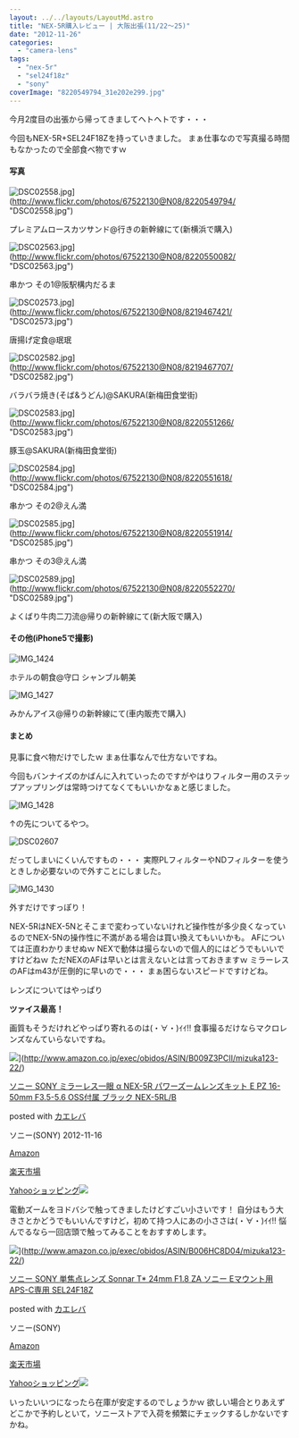 ```yaml
---
layout: ../../layouts/LayoutMd.astro
title: "NEX-5R購入レビュー | 大阪出張(11/22～25)"
date: "2012-11-26"
categories: 
  - "camera-lens"
tags: 
  - "nex-5r"
  - "sel24f18z"
  - "sony"
coverImage: "8220549794_31e202e299.jpg"
---
```


今月2度目の出張から帰ってきましてヘトヘトです・・・

今回もNEX-5R+SEL24F18Zを持っていきました。 まぁ仕事なので写真撮る時間もなかったので全部食べ物ですｗ

#### 写真

![DSC02558.jpg](/archive/images/8220549794_31e202e299.jpg)](http://www.flickr.com/photos/67522130@N08/8220549794/ "DSC02558.jpg")

プレミアムロースカツサンド@行きの新幹線にて(新横浜で購入)

![DSC02563.jpg](/archive/images/8220550082_2ac8f6d7c1.jpg)](http://www.flickr.com/photos/67522130@N08/8220550082/ "DSC02563.jpg")

串かつ その1@阪駅構内だるま

![DSC02573.jpg](/archive/images/8219467421_7aa2c7ec27.jpg)](http://www.flickr.com/photos/67522130@N08/8219467421/ "DSC02573.jpg")

唐揚げ定食@珉珉

![DSC02582.jpg](/archive/images/8219467707_1bd1ab3452.jpg)](http://www.flickr.com/photos/67522130@N08/8219467707/ "DSC02582.jpg")

バラバラ焼き(そば&うどん)@SAKURA(新梅田食堂街)

![DSC02583.jpg](/archive/images/8220551266_124812a9e8.jpg)](http://www.flickr.com/photos/67522130@N08/8220551266/ "DSC02583.jpg")

豚玉@SAKURA(新梅田食堂街)

![DSC02584.jpg](/archive/images/8220551618_c8327f910e.jpg)](http://www.flickr.com/photos/67522130@N08/8220551618/ "DSC02584.jpg")

串かつ その2@えん満

![DSC02585.jpg](/archive/images/8220551914_9df8886a72.jpg)](http://www.flickr.com/photos/67522130@N08/8220551914/ "DSC02585.jpg")

串かつ その3@えん満

![DSC02589.jpg](/archive/images/8220552270_84c9bde558.jpg)](http://www.flickr.com/photos/67522130@N08/8220552270/ "DSC02589.jpg")

よくばり牛肉二刀流@帰りの新幹線にて(新大阪で購入)

#### その他(iPhone5で撮影)

![IMG_1424](/archive/images/IMG_1424_thumb.jpg "IMG_1424")


ホテルの朝食@守口 シャンブル朝美

![IMG_1427](/archive/images/IMG_1427_thumb.jpg "IMG_1427")


みかんアイス@帰りの新幹線にて(車内販売で購入)

#### まとめ

見事に食べ物だけでしたｗ まぁ仕事なんで仕方ないですね。

今回もバンナイズのかばんに入れていったのですがやはりフィルター用のステップアップリングは常時つけてなくてもいいかなぁと感じました。

![IMG_1428](/archive/images/IMG_1428_thumb.jpg "IMG_1428")


↑の先についてるやつ。

![DSC02607](/archive/images/DSC02607_thumb.jpg "DSC02607")


だってしまいにくいんですもの・・・ 実際PLフィルターやNDフィルターを使うときしか必要ないので外すことにしました。

![IMG_1430](/archive/images/IMG_1430_thumb.jpg "IMG_1430")


外すだけですっぽり！

NEX-5RはNEX-5Nとそこまで変わっていないけれど操作性が多少良くなっているのでNEX-5Nの操作性に不満がある場合は買い換えてもいいかも。 AFについては正直わかりませぬｗ NEXで動体は撮らないので個人的にはどうでもいいですけどねｗ ただNEXのAFは早いとは言えないとは言っておきますｗ ミラーレスのAFはm43が圧倒的に早いので・・・ まぁ困らないスピードですけどね。

レンズについてはやっぱり

**ツァイス最高！**

画質もそうだけれどやっぱり寄れるのは(・∀・)ｲｲ!! 食事撮るだけならマクロレンズなんていらないですね。

![](/archive/images/51n%2Bo4uf7WL._SL160_.jpg)](http://www.amazon.co.jp/exec/obidos/ASIN/B009Z3PCII/mizuka123-22/)

[ソニー SONY ミラーレス一眼 α NEX-5R パワーズームレンズキット E PZ 16-50mm F3.5-5.6 OSS付属 ブラック NEX-5RL/B](http://www.amazon.co.jp/exec/obidos/ASIN/B009Z3PCII/mizuka123-22/)

posted with [カエレバ](http://kaereba.com)

ソニー(SONY) 2012-11-16

[Amazon](http://www.amazon.co.jp/gp/search?keywords=%E3%82%BD%E3%83%8B%E3%83%BC%20SONY%20%E3%83%9F%E3%83%A9%E3%83%BC%E3%83%AC%E3%82%B9%E4%B8%80%E7%9C%BC%20%CE%B1%20NEX-5R%20%E3%83%91%E3%83%AF%E3%83%BC%E3%82%BA%E3%83%BC%E3%83%A0%E3%83%AC%E3%83%B3%E3%82%BA%E3%82%AD%E3%83%83%E3%83%88%20E%20PZ%2016-50mm%20F3.5-5.6%20OSS%E4%BB%98%E5%B1%9E%20%E3%83%96%E3%83%A9%E3%83%83%E3%82%AF%20NEX-5RL%2FB&__mk_ja_JP=%E3%82%AB%E3%82%BF%E3%82%AB%E3%83%8A&tag=mizuka123-22)

[楽天市場](https://hb.afl.rakuten.co.jp/hgc/042e7c24.303572e6.042e7c25.e339d30a/?pc=http%3A%2F%2Fsearch.rakuten.co.jp%2Fsearch%2Fmall%2F%25E3%2582%25BD%25E3%2583%258B%25E3%2583%25BC%2520SONY%2520%25E3%2583%259F%25E3%2583%25A9%25E3%2583%25BC%25E3%2583%25AC%25E3%2582%25B9%25E4%25B8%2580%25E7%259C%25BC%2520%25CE%25B1%2520NEX-5R%2520%25E3%2583%2591%25E3%2583%25AF%25E3%2583%25BC%25E3%2582%25BA%25E3%2583%25BC%25E3%2583%25A0%25E3%2583%25AC%25E3%2583%25B3%25E3%2582%25BA%25E3%2582%25AD%25E3%2583%2583%25E3%2583%2588%2520E%2520PZ%252016-50mm%2520F3.5-5.6%2520OSS%25E4%25BB%2598%25E5%25B1%259E%2520%25E3%2583%2596%25E3%2583%25A9%25E3%2583%2583%25E3%2582%25AF%2520NEX-5RL%252FB%2F-%2Ff.1-p.1-s.1-sf.0-st.A-v.2%3Fx%3D0%26scid%3Daf_ich_link_urltxt%26m%3Dhttp%3A%2F%2Fm.rakuten.co.jp%2F)

[Yahooショッピング![](//ad.jp.ap.valuecommerce.com/servlet/gifbanner?sid=3066752&pid=881990642)](//ck.jp.ap.valuecommerce.com/servlet/referral?sid=3066752&pid=881990642&vc_url=http%3A%2F%2Fsearch.shopping.yahoo.co.jp%2Fsearch%3Fp%3D%25E3%2582%25BD%25E3%2583%258B%25E3%2583%25BC%2520SONY%2520%25E3%2583%259F%25E3%2583%25A9%25E3%2583%25BC%25E3%2583%25AC%25E3%2582%25B9%25E4%25B8%2580%25E7%259C%25BC%2520%25CE%25B1%2520NEX-5R%2520%25E3%2583%2591%25E3%2583%25AF%25E3%2583%25BC%25E3%2582%25BA%25E3%2583%25BC%25E3%2583%25A0%25E3%2583%25AC%25E3%2583%25B3%25E3%2582%25BA%25E3%2582%25AD%25E3%2583%2583%25E3%2583%2588%2520E%2520PZ%252016-50mm%2520F3.5-5.6%2520OSS%25E4%25BB%2598%25E5%25B1%259E%2520%25E3%2583%2596%25E3%2583%25A9%25E3%2583%2583%25E3%2582%25AF%2520NEX-5RL%252FB&vcptn=kaereba)

電動ズームをヨドバシで触ってきましたけどすごい小さいです！ 自分はもう大きさとかどうでもいいんですけど，初めて持つ人にあの小ささは(・∀・)ｲｲ!! 悩んでるなら一回店頭で触ってみることをおすすめします。

![](/archive/images/41mrDioiXEL._SL160_.jpg)](http://www.amazon.co.jp/exec/obidos/ASIN/B006HC8D04/mizuka123-22/)

[ソニー SONY 単焦点レンズ Sonnar T\* 24mm F1.8 ZA ソニー Eマウント用 APS-C専用 SEL24F18Z](http://www.amazon.co.jp/exec/obidos/ASIN/B006HC8D04/mizuka123-22/)

posted with [カエレバ](http://kaereba.com)

ソニー(SONY)

[Amazon](http://www.amazon.co.jp/gp/search?keywords=%E3%82%BD%E3%83%8B%E3%83%BC%20SONY%20%E5%8D%98%E7%84%A6%E7%82%B9%E3%83%AC%E3%83%B3%E3%82%BA%20Sonnar%20T%2A%2024mm%20F1.8%20ZA%20%E3%82%BD%E3%83%8B%E3%83%BC%20E%E3%83%9E%E3%82%A6%E3%83%B3%E3%83%88%E7%94%A8%20APS-C%E5%B0%82%E7%94%A8%20SEL24F18Z&__mk_ja_JP=%E3%82%AB%E3%82%BF%E3%82%AB%E3%83%8A&tag=mizuka123-22)

[楽天市場](https://hb.afl.rakuten.co.jp/hgc/042e7c24.303572e6.042e7c25.e339d30a/?pc=http%3A%2F%2Fsearch.rakuten.co.jp%2Fsearch%2Fmall%2F%25E3%2582%25BD%25E3%2583%258B%25E3%2583%25BC%2520SONY%2520%25E5%258D%2598%25E7%2584%25A6%25E7%2582%25B9%25E3%2583%25AC%25E3%2583%25B3%25E3%2582%25BA%2520Sonnar%2520T%252A%252024mm%2520F1.8%2520ZA%2520%25E3%2582%25BD%25E3%2583%258B%25E3%2583%25BC%2520E%25E3%2583%259E%25E3%2582%25A6%25E3%2583%25B3%25E3%2583%2588%25E7%2594%25A8%2520APS-C%25E5%25B0%2582%25E7%2594%25A8%2520SEL24F18Z%2F-%2Ff.1-p.1-s.1-sf.0-st.A-v.2%3Fx%3D0%26scid%3Daf_ich_link_urltxt%26m%3Dhttp%3A%2F%2Fm.rakuten.co.jp%2F)

[Yahooショッピング![](//ad.jp.ap.valuecommerce.com/servlet/gifbanner?sid=3066752&pid=881990642)](//ck.jp.ap.valuecommerce.com/servlet/referral?sid=3066752&pid=881990642&vc_url=http%3A%2F%2Fsearch.shopping.yahoo.co.jp%2Fsearch%3Fp%3D%25E3%2582%25BD%25E3%2583%258B%25E3%2583%25BC%2520SONY%2520%25E5%258D%2598%25E7%2584%25A6%25E7%2582%25B9%25E3%2583%25AC%25E3%2583%25B3%25E3%2582%25BA%2520Sonnar%2520T%252A%252024mm%2520F1.8%2520ZA%2520%25E3%2582%25BD%25E3%2583%258B%25E3%2583%25BC%2520E%25E3%2583%259E%25E3%2582%25A6%25E3%2583%25B3%25E3%2583%2588%25E7%2594%25A8%2520APS-C%25E5%25B0%2582%25E7%2594%25A8%2520SEL24F18Z&vcptn=kaereba)

いったいいつになったら在庫が安定するのでしょうかｗ 欲しい場合とりあえずどこかで予約しといて，ソニーストアで入荷を頻繁にチェックするしかないですかね。

